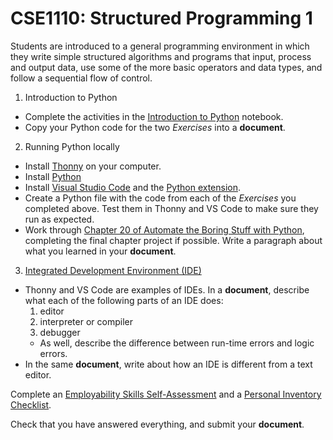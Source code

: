 # CSE1110: Structured Programming 1

Students are introduced to a general programming environment in which they write simple structured algorithms and programs that input, process and output data, use some of the more basic operators and data types, and follow a sequential flow of control.

1. Introduction to Python
  * Complete the activities in the [Introduction to Python](https://hub.callysto.ca/jupyter/hub/user-redirect/git-pull?repo=https%3A%2F%2Fgithub.com%2Fcallysto%2Fcurriculum-notebooks&branch=master&subPath=TechnologyStudies/IntroductionToPython/introduction-to-python.ipynb&depth=1) notebook.
  * Copy your Python code for the two *Exercises* into a **document**.
2. Running Python locally
  * Install [Thonny](https://thonny.org) on your computer.
  * Install [Python](https://www.python.org/downloads) 
  * Install [Visual Studio Code](https://code.visualstudio.com) and the [Python extension](https://code.visualstudio.com/docs/languages/python).
  * Create a Python file with the code from each of the *Exercises* you completed above. Test them in Thonny and VS Code to make sure they run as expected.
  * Work through [Chapter 20 of Automate the Boring Stuff with Python](https://automatetheboringstuff.com/2e/chapter20), completing the final chapter project if possible. Write a paragraph about what you learned in your **document**.
3. [Integrated Development Environment (IDE)](https://en.wikipedia.org/wiki/Integrated_development_environment)
  * Thonny and VS Code are examples of IDEs. In a **document**, describe what each of the following parts of an IDE does:
    1. editor
    1. interpreter or compiler
    1. debugger
    * As well, describe the difference between run-time errors and logic errors.
  * In the same **document**, write about how an IDE is different from a text editor.

Complete an [Employability Skills Self-Assessment](https://docs.google.com/forms/d/e/1FAIpQLSeg5oKGSpVoPOOobLzBy20qugNRzDVHIJ4GU4AR6stKZwMFeg/viewform?usp=pp_url&entry.1608836029=CSE1110) and a [Personal Inventory Checklist](https://docs.google.com/forms/d/e/1FAIpQLSdOEdGul7Omr2ggimeQU-dwUKrWGPU9t52ocposyntKgm7Kjg/viewform?usp=pp_url&entry.1721107223=CSE1110).

Check that you have answered everything, and submit your **document**.
